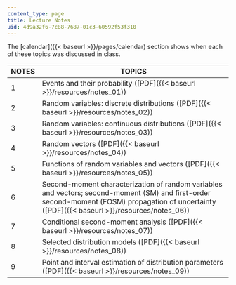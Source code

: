 ```yaml
---
content_type: page
title: Lecture Notes
uid: 4d9a32f6-7c88-7687-01c3-60592f53f310
---
```


The [calendar]({{< baseurl >}}/pages/calendar) section shows when each of these topics was discussed in class.

| NOTES | TOPICS |
| --- | --- |
| 1 | Events and their probability ([PDF]({{< baseurl >}}/resources/notes_01)) |
| 2 | Random variables: discrete distributions ([PDF]({{< baseurl >}}/resources/notes_02)) |
| 3 | Random variables: continuous distributions ([PDF]({{< baseurl >}}/resources/notes_03)) |
| 4 | Random vectors ([PDF]({{< baseurl >}}/resources/notes_04)) |
| 5 | Functions of random variables and vectors ([PDF]({{< baseurl >}}/resources/notes_05)) |
| 6 | Second-moment characterization of random variables and vectors; second-moment (SM) and first-order second-moment (FOSM) propagation of uncertainty ([PDF]({{< baseurl >}}/resources/notes_06)) |
| 7 | Conditional second-moment analysis ([PDF]({{< baseurl >}}/resources/notes_07)) |
| 8 | Selected distribution models ([PDF]({{< baseurl >}}/resources/notes_08)) |
| 9 | Point and interval estimation of distribution parameters ([PDF]({{< baseurl >}}/resources/notes_09))